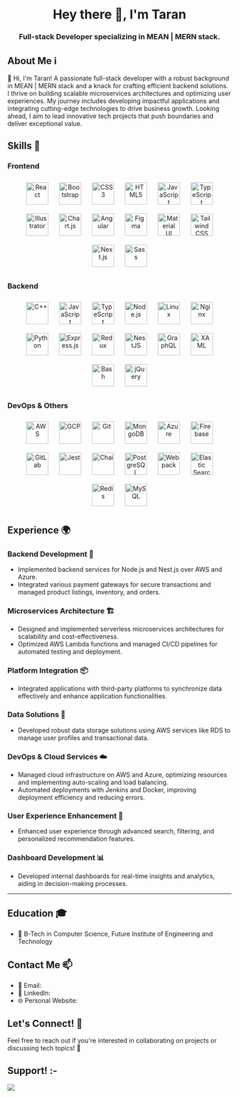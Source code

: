 <h1 align="center">Hey there 👋, I'm Taran</h1>

<h3 align="center"> Full-stack Developer specializing in MEAN | MERN stack. </h3>


## About Me ℹ️

👋 Hi, I'm Taran! A passionate full-stack developer with a robust background in MEAN | MERN stack and a knack for crafting efficient backend solutions. I thrive on building scalable microservices architectures and optimizing user experiences. My journey includes developing impactful applications and integrating cutting-edge technologies to drive business growth. Looking ahead, I aim to lead innovative tech projects that push boundaries and deliver exceptional value.

## Skills 🚀

### Frontend  
<div align="center">  
<a href="https://reactjs.org/" target="_blank"><img style="margin: 10px" src="https://img.shields.io/badge/React-61DAFB?logo=react&logoColor=white" alt="React" height="50" /></a>  
<a href="https://getbootstrap.com/" target="_blank"><img style="margin: 10px" src="https://img.shields.io/badge/Bootstrap-563D7C?logo=bootstrap&logoColor=white" alt="Bootstrap" height="50" /></a>  
<a href="https://developer.mozilla.org/en-US/docs/Web/CSS" target="_blank"><img style="margin: 10px" src="https://img.shields.io/badge/CSS3-1572B6?logo=css3&logoColor=white" alt="CSS3" height="50" /></a>  
<a href="https://developer.mozilla.org/en-US/docs/Web/HTML" target="_blank"><img style="margin: 10px" src="https://img.shields.io/badge/HTML5-E34F26?logo=html5&logoColor=white" alt="HTML5" height="50" /></a>  
<a href="https://developer.mozilla.org/en-US/docs/Web/JavaScript" target="_blank"><img style="margin: 10px" src="https://img.shields.io/badge/JavaScript-F7DF1E?logo=javascript&logoColor=black" alt="JavaScript" height="50" /></a>  
<a href="https://www.typescriptlang.org/" target="_blank"><img style="margin: 10px" src="https://img.shields.io/badge/TypeScript-3178C6?logo=typescript&logoColor=white" alt="TypeScript" height="50" /></a>  
<a href="https://www.adobe.com/products/illustrator.html" target="_blank"><img style="margin: 10px" src="https://img.shields.io/badge/Illustrator-FF9A00?logo=adobeillustrator&logoColor=white" alt="Illustrator" height="50" /></a>  
<a href="https://www.chartjs.org/" target="_blank"><img style="margin: 10px" src="https://img.shields.io/badge/Chart.js-FF6384?logo=chartdotjs&logoColor=white" alt="Chart.js" height="50" /></a>  
<a href="https://angular.io/" target="_blank"><img style="margin: 10px" src="https://img.shields.io/badge/Angular-DD0031?logo=angular&logoColor=white" alt="Angular" height="50" /></a>  
<a href="https://www.figma.com/" target="_blank"><img style="margin: 10px" src="https://img.shields.io/badge/Figma-F24E1E?logo=figma&logoColor=white" alt="Figma" height="50" /></a>  
<a href="https://mui.com/" target="_blank"><img style="margin: 10px" src="https://img.shields.io/badge/Material_UI-0081CB?logo=material-ui&logoColor=white" alt="Material UI" height="50" /></a>  
<a href="https://tailwindcss.com/" target="_blank"><img style="margin: 10px" src="https://img.shields.io/badge/Tailwind_CSS-38B2AC?logo=tailwind-css&logoColor=white" alt="Tailwind CSS" height="50" /></a>  
<a href="https://nextjs.org/" target="_blank"><img style="margin: 10px" src="https://img.shields.io/badge/Next.js-000000?logo=next.js&logoColor=white" alt="Next.js" height="50" /></a>  
<a href="https://sass-lang.com/" target="_blank"><img style="margin: 10px" src="https://img.shields.io/badge/Sass-CC6699?logo=sass&logoColor=white" alt="Sass" height="50" /></a>  
</div>

### Backend  
<div align="center">  
<a href="https://isocpp.org/" target="_blank"><img style="margin: 10px" src="https://img.shields.io/badge/C++-00599C?logo=c%2B%2B&logoColor=white" alt="C++" height="50" /></a>  
<a href="https://developer.mozilla.org/en-US/docs/Web/JavaScript" target="_blank"><img style="margin: 10px" src="https://img.shields.io/badge/JavaScript-F7DF1E?logo=javascript&logoColor=black" alt="JavaScript" height="50" /></a>  
<a href="https://www.typescriptlang.org/" target="_blank"><img style="margin: 10px" src="https://img.shields.io/badge/TypeScript-3178C6?logo=typescript&logoColor=white" alt="TypeScript" height="50" /></a>  
<a href="https://nodejs.org/en/" target="_blank"><img style="margin: 10px" src="https://img.shields.io/badge/Node.js-339933?logo=node.js&logoColor=white" alt="Node.js" height="50" /></a>  
<a href="https://www.linux.org/" target="_blank"><img style="margin: 10px" src="https://img.shields.io/badge/Linux-FCC624?logo=linux&logoColor=black" alt="Linux" height="50" /></a>  
<a href="https://www.nginx.com/" target="_blank"><img style="margin: 10px" src="https://img.shields.io/badge/Nginx-009639?logo=nginx&logoColor=white" alt="Nginx" height="50" /></a>  
<a href="https://www.python.org/" target="_blank"><img style="margin: 10px" src="https://img.shields.io/badge/Python-3776AB?logo=python&logoColor=white" alt="Python" height="50" /></a>  
<a href="https://expressjs.com/" target="_blank"><img style="margin: 10px" src="https://img.shields.io/badge/Express.js-000000?logo=express&logoColor=white" alt="Express.js" height="50" /></a>  
<a href="https://redux.js.org/" target="_blank"><img style="margin: 10px" src="https://img.shields.io/badge/Redux-764ABC?logo=redux&logoColor=white" alt="Redux" height="50" /></a>  
<a href="https://nestjs.com/" target="_blank"><img style="margin: 10px" src="https://img.shields.io/badge/NestJS-E0234E?logo=nestjs&logoColor=white" alt="NestJS" height="50" /></a>  
<a href="https://graphql.org/" target="_blank"><img style="margin: 10px" src="https://img.shields.io/badge/GraphQL-E10098?logo=graphql&logoColor=white" alt="GraphQL" height="50" /></a>  
<a href="https://docs.microsoft.com/en-us/dotnet/desktop/wpf/xaml/" target="_blank"><img style="margin: 10px" src="https://img.shields.io/badge/XAML-0C54C2?logo=xaml&logoColor=white" alt="XAML" height="50" /></a>  
<a href="https://www.gnu.org/software/bash/" target="_blank"><img style="margin: 10px" src="https://img.shields.io/badge/Bash-4EAA25?logo=gnu-bash&logoColor=white" alt="Bash" height="50" /></a>  
<a href="https://jquery.com/" target="_blank"><img style="margin: 10px" src="https://img.shields.io/badge/jQuery-0769AD?logo=jquery&logoColor=white" alt="jQuery" height="50" /></a>  
</div>

### DevOps & Others  
<div align="center">  
<a href="https://aws.amazon.com/" target="_blank"><img style="margin: 10px" src="https://img.shields.io/badge/AWS-232F3E?logo=amazon-aws&logoColor=white" alt="AWS" height="50" /></a>  
<a href="https://cloud.google.com/" target="_blank"><img style="margin: 10px" src="https://img.shields.io/badge/GCP-4285F4?logo=google-cloud&logoColor=white" alt="GCP" height="50" /></a>  
<a href="https://git-scm.com/" target="_blank"><img style="margin: 10px" src="https://img.shields.io/badge/Git-F05032?logo=git&logoColor=white" alt="Git" height="50" /></a>  
<a href="https://www.mongodb.com/" target="_blank"><img style="margin: 10px" src="https://img.shields.io/badge/MongoDB-47A248?logo=mongodb&logoColor=white" alt="MongoDB" height="50" /></a>  
<a href="https://azure.microsoft.com/en-in/" target="_blank"><img style="margin: 10px" src="https://img.shields.io/badge/Azure-0089D6?logo=microsoft-azure&logoColor=white" alt="Azure" height="50" /></a>  
<a href="https://firebase.google.com/" target="_blank"><img style="margin: 10px" src="https://img.shields.io/badge/Firebase-FFCA28?logo=firebase&logoColor=black" alt="Firebase" height="50" /></a>  
<a href="https://about.gitlab.com/" target="_blank"><img style="margin: 10px" src="https://img.shields.io/badge/GitLab-FCA121?logo=gitlab&logoColor=white" alt="GitLab" height="50" /></a>  
<a href="https://jestjs.io/" target="_blank"><img style="margin: 10px" src="https://img.shields.io/badge/Jest-C21325?logo=jest&logoColor=white" alt="Jest" height="50" /></a>  
<a href="https://www.chaijs.com/" target="_blank"><img style="margin: 10px" src="https://img.shields.io/badge/Chai-FFA000?logo=chai&logoColor=white" alt="Chai" height="50" /></a>  
<a href="https://www.postgresql.org/" target="_blank"><img style="margin: 10px" src="https://img.shields.io/badge/PostgreSQL-336791?logo=postgresql&logoColor=white" alt="PostgreSQL" height="50" /></a>  
<a href="https://webpack.js.org/" target="_blank"><img style="margin: 10px" src="https://img.shields.io/badge/Webpack-8DD6F9?logo=webpack&logoColor=black" alt="Webpack" height="50" /></a>  
<a href="https://www.elastic.co/" target="_blank"><img style="margin: 10px" src="https://img.shields.io/badge/Elastic_Search-005571?logo=elasticsearch&logoColor=white" alt="Elastic Search" height="50" /></a>  
<a href="https://redis.io/" target="_blank"><img style="margin: 10px" src="https://img.shields.io/badge/Redis-DC382D?logo=redis&logoColor=white" alt="Redis" height="50" /></a>  
<a href="https://www.mysql.com/" target="_blank"><img style="margin: 10px" src="https://img.shields.io/badge/MySQL-4479A1?logo=mysql&logoColor=white" alt="MySQL" height="50" /></a>  
</div>

## Experience 🌍

### Backend Development 🔧

- Implemented backend services for Node.js and Nest.js over AWS and Azure.
- Integrated various payment gateways for secure transactions and managed product listings, inventory, and orders.

### Microservices Architecture 🏗️

- Designed and implemented serverless microservices architectures for scalability and cost-effectiveness.
- Optimized AWS Lambda functions and managed CI/CD pipelines for automated testing and deployment.

### Platform Integration 📦

- Integrated applications with third-party platforms to synchronize data effectively and enhance application functionalities.

### Data Solutions 💾

- Developed robust data storage solutions using AWS services like RDS to manage user profiles and transactional data.

### DevOps & Cloud Services ☁️

- Managed cloud infrastructure on AWS and Azure, optimizing resources and implementing auto-scaling and load balancing.
- Automated deployments with Jenkins and Docker, improving deployment efficiency and reducing errors.

### User Experience Enhancement 🎨

- Enhanced user experience through advanced search, filtering, and personalized recommendation features.

### Dashboard Development 📊

- Developed internal dashboards for real-time insights and analytics, aiding in decision-making processes.

---

## Education 🎓

- 🏫 B-Tech in Computer Science, Future Institute of Engineering and Technology

## Contact Me 📫

- 📧 Email: 
- 🔗 LinkedIn: 
- 🌐 Personal Website: 

## Let's Connect! 🤝

Feel free to reach out if you're interested in collaborating on projects or discussing tech topics! 🚀

## Support! :-

<a href="https://www.buymeacoffee.com/taranpreet"><img align="left" src="https://img.buymeacoffee.com/button-api/?text=Buy me a coffee&emoji=☕&slug=taranpreet&button_colour=FFDD00&font_colour=000000&font_family=Cookie&outline_colour=000000&coffee_colour=ffffff" /></a>




